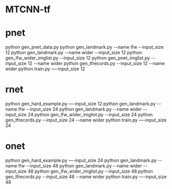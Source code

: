 # MTCNN-tf
# pnet
python gen_pnet_data.py
python gen_landmark.py --name lfw --input_size 12
python gen_landmark.py --name wider --input_size 12
python gen_lfw_wider_imglist.py --input_size 12
python gen_pnet_imglist.py --input_size 12 --name wider
python gen_tfrecords.py --input_size 12 --name wider
python train.py —-input_size 12

# rnet
python gen_hard_example.py —-input_size 12
python gen_landmark.py  --name lfw --input_size 24
python gen_landmark.py  --name wider --input_size 24
python gen_lfw_wider_imglist.py --input_size 24
python gen_tfrecords.py --input_size 24 --name wider
python train.py —-input_size 24

# onet
python gen_hard_example.py —-input_size 24
python gen_landmark.py --name lfw --input_size 48
python gen_landmark.py --name wider --input_size 48
python gen_lfw_wider_imglist.py --input_size 48
python gen_tfrecords.py --input_size 48 --name wider
python train.py —-input_size 48
